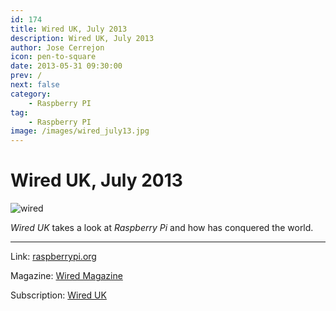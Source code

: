```yaml
---
id: 174
title: Wired UK, July 2013
description: Wired UK, July 2013
author: Jose Cerrejon
icon: pen-to-square
date: 2013-05-31 09:30:00
prev: /
next: false
category:
    - Raspberry PI
tag:
    - Raspberry PI
image: /images/wired_july13.jpg
---
```


# Wired UK, July 2013

![wired](/images/wired_july13.jpg)

_Wired UK_ takes a look at _Raspberry Pi_ and how has conquered the world.

---

Link: [raspberrypi.org](https://www.raspberrypi.org/archives/4103)

Magazine: [Wired Magazine](https://www.wired.co.uk/magazine)

Subscription: [Wired UK](https://www.circules.com/subscribe/wired-uk/123055)
